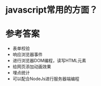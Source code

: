 # javascript常用的方面？

# 参考答案 

* 表单校验
* 响应浏览器事件
* 进行浏览器DOM编程，读写HTML元素
* 给网页添加动画效果
* 埋点统计
* 可以配合NodeJs进行服务器端编程

